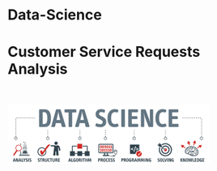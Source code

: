 # Data-Science
# Customer Service Requests Analysis
<br><br>
<img src="images/image1.png" width = 400 />
<br><br><br>
